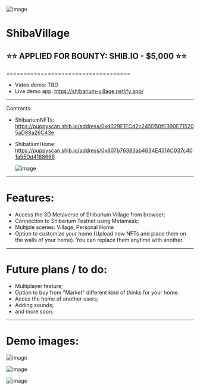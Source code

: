 ![image](https://github.com/keyllli223/ShibaVillage/assets/84118397/e436ec8c-107c-4ed0-8ec1-0bb446dfe0e9)


# ShibaVillage

## ⭐⭐ APPLIED FOR BOUNTY: SHIB.IO - $5,000 ⭐⭐

====================================

- Video demo: TBD
- Live demo app: https://shibarium-village.netlify.app/

------

Contracts:
- ShibariumNFTs: https://puppyscan.shib.io/address/0xd029E1FCd2c245D50fE390E715205aD88a26C43e
- ShibatiumHome: https://puppyscan.shib.io/address/0x807b76383ab4634E451AC037c401a55Dd4188666


  ![image](https://github.com/keyllli223/ShibaVillage/assets/84118397/92112d52-ed11-4b69-877d-3a8c2d3589af)

------

# Features:
- Access the 3D Metaverse of Shibarium Village from browser;
- Connection to Shibarium Testnet using Metamask;
- Multiple scenes: Village, Personal Home
- Option to customize your home (Upload new NFTs and place them on the walls of your home). You can replace them anytime with another.

------


# Future plans / to do:
- Multiplayer feature;
- Option to buy from "Market" different kind of thinks for your home.
- Acces the home of another users;
- Adding sounds;
- and more soon.

------

# Demo images:

![image](https://github.com/keyllli223/ShibaVillage/assets/84118397/5d2aeb57-229f-4513-80dc-7402d979450b)

![image](https://github.com/keyllli223/ShibaVillage/assets/84118397/1fefb2ac-b678-47d3-84ff-fc7776b52e2b)

![image](https://github.com/keyllli223/ShibaVillage/assets/84118397/6306f2bb-0711-452b-8ac9-b7df55e482ef)

